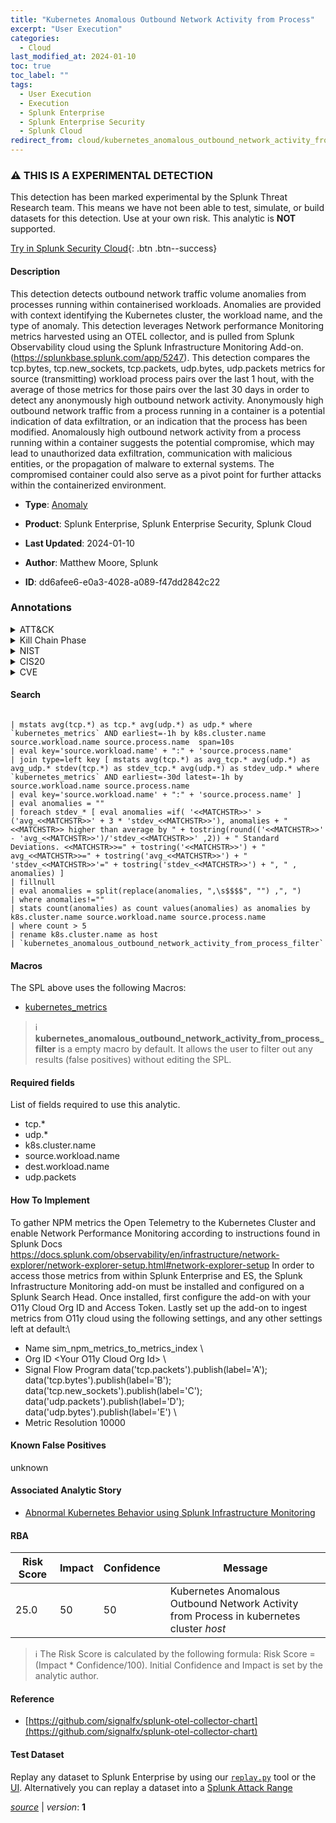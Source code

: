 ```yaml
---
title: "Kubernetes Anomalous Outbound Network Activity from Process"
excerpt: "User Execution"
categories:
  - Cloud
last_modified_at: 2024-01-10
toc: true
toc_label: ""
tags:
  - User Execution
  - Execution
  - Splunk Enterprise
  - Splunk Enterprise Security
  - Splunk Cloud
redirect_from: cloud/kubernetes_anomalous_outbound_network_activity_from_process/
---
```


### :warning: THIS IS A EXPERIMENTAL DETECTION
This detection has been marked experimental by the Splunk Threat Research team. This means we have not been able to test, simulate, or build datasets for this detection. Use at your own risk. This analytic is **NOT** supported.


[Try in Splunk Security Cloud](https://www.splunk.com/en_us/cyber-security.html){: .btn .btn--success}

#### Description

This detection detects outbound network traffic volume anomalies from processes running within containerised workloads. Anomalies are provided with context identifying the Kubernetes cluster, the workload name, and the type of anomaly. This detection leverages Network performance Monitoring metrics harvested using an OTEL collector, and is pulled from Splunk Observability cloud using the Splunk Infrastructure Monitoring Add-on. (https://splunkbase.splunk.com/app/5247). This detection compares the tcp.bytes, tcp.new_sockets, tcp.packets, udp.bytes, udp.packets metrics for source (transmitting) workload process pairs over the last 1 hout, with the average of those metrics for those pairs over the last 30 days in order to detect any anonymously high outbound network activity. Anonymously high outbound network traffic from a process running in a container is a potential indication of data exfiltration, or an indication that the process has been modified. Anomalously high outbound network activity from a process running within a container suggests the potential compromise, which may lead to unauthorized data exfiltration, communication with malicious entities, or the propagation of malware to external systems. The compromised container could also serve as a pivot point for further attacks within the containerized environment.

- **Type**: [Anomaly](https://github.com/splunk/security_content/wiki/Detection-Analytic-Types)
- **Product**: Splunk Enterprise, Splunk Enterprise Security, Splunk Cloud

- **Last Updated**: 2024-01-10
- **Author**: Matthew Moore, Splunk
- **ID**: dd6afee6-e0a3-4028-a089-f47dd2842c22

### Annotations
<details>
  <summary>ATT&CK</summary>

<div markdown="1">

#### [ATT&CK](https://attack.mitre.org/)

| ID          | Technique   | Tactic         |
| ----------- | ----------- |--------------- |
| [T1204](https://attack.mitre.org/techniques/T1204/) | User Execution | Execution |

</div>
</details>


<details>
  <summary>Kill Chain Phase</summary>

<div markdown="1">

* Installation


</div>
</details>


<details>
  <summary>NIST</summary>

<div markdown="1">

* DE.AE



</div>
</details>

<details>
  <summary>CIS20</summary>

<div markdown="1">

* CIS 13



</div>
</details>

<details>
  <summary>CVE</summary>

<div markdown="1">


</div>
</details>


#### Search

```

| mstats avg(tcp.*) as tcp.* avg(udp.*) as udp.* where `kubernetes_metrics` AND earliest=-1h by k8s.cluster.name source.workload.name source.process.name  span=10s 
| eval key='source.workload.name' + ":" + 'source.process.name' 
| join type=left key [ mstats avg(tcp.*) as avg_tcp.* avg(udp.*) as avg_udp.* stdev(tcp.*) as stdev_tcp.* avg(udp.*) as stdev_udp.* where `kubernetes_metrics` AND earliest=-30d latest=-1h by source.workload.name source.process.name 
| eval key='source.workload.name' + ":" + 'source.process.name' ] 
| eval anomalies = "" 
| foreach stdev_* [ eval anomalies =if( '<<MATCHSTR>>' > ('avg_<<MATCHSTR>>' + 3 * 'stdev_<<MATCHSTR>>'), anomalies + "<<MATCHSTR>> higher than average by " + tostring(round(('<<MATCHSTR>>' - 'avg_<<MATCHSTR>>')/'stdev_<<MATCHSTR>>' ,2)) + " Standard Deviations. <<MATCHSTR>>=" + tostring('<<MATCHSTR>>') + " avg_<<MATCHSTR>>=" + tostring('avg_<<MATCHSTR>>') + " 'stdev_<<MATCHSTR>>'=" + tostring('stdev_<<MATCHSTR>>') + ", " , anomalies) ] 
| fillnull 
| eval anomalies = split(replace(anomalies, ",\s$$$$", "") ,", ") 
| where anomalies!="" 
| stats count(anomalies) as count values(anomalies) as anomalies by k8s.cluster.name source.workload.name source.process.name 
| where count > 5 
| rename k8s.cluster.name as host 
| `kubernetes_anomalous_outbound_network_activity_from_process_filter` 
```

#### Macros
The SPL above uses the following Macros:
* [kubernetes_metrics](https://github.com/splunk/security_content/blob/develop/macros/kubernetes_metrics.yml)

> :information_source:
> **kubernetes_anomalous_outbound_network_activity_from_process_filter** is a empty macro by default. It allows the user to filter out any results (false positives) without editing the SPL.



#### Required fields
List of fields required to use this analytic.
* tcp.*
* udp.*
* k8s.cluster.name
* source.workload.name
* dest.workload.name
* udp.packets



#### How To Implement
To gather NPM metrics the Open Telemetry to the Kubernetes Cluster and enable Network Performance Monitoring according to instructions found in Splunk Docs https://docs.splunk.com/observability/en/infrastructure/network-explorer/network-explorer-setup.html#network-explorer-setup In order to access those metrics from within Splunk Enterprise and ES, the Splunk Infrastructure Monitoring add-on must be installed and configured on a Splunk Search Head.  Once installed, first configure the add-on with your O11y Cloud Org ID and Access Token. Lastly set up the add-on to ingest metrics from O11y cloud using the following settings, and any other settings left at default:\
* Name sim_npm_metrics_to_metrics_index \
* Org ID &lt;Your O11y Cloud Org Id&gt; \
* Signal Flow Program data(&#39;tcp.packets&#39;).publish(label=&#39;A&#39;); data(&#39;tcp.bytes&#39;).publish(label=&#39;B&#39;); data(&#39;tcp.new_sockets&#39;).publish(label=&#39;C&#39;); data(&#39;udp.packets&#39;).publish(label=&#39;D&#39;); data(&#39;udp.bytes&#39;).publish(label=&#39;E&#39;) \
* Metric Resolution 10000
#### Known False Positives
unknown

#### Associated Analytic Story
* [Abnormal Kubernetes Behavior using Splunk Infrastructure Monitoring](/stories/abnormal_kubernetes_behavior_using_splunk_infrastructure_monitoring)




#### RBA

| Risk Score  | Impact      | Confidence   | Message      |
| ----------- | ----------- |--------------|--------------|
| 25.0 | 50 | 50 | Kubernetes Anomalous Outbound Network Activity from Process in kubernetes cluster $host$ |


> :information_source:
> The Risk Score is calculated by the following formula: Risk Score = (Impact * Confidence/100). Initial Confidence and Impact is set by the analytic author.


#### Reference

* [https://github.com/signalfx/splunk-otel-collector-chart](https://github.com/signalfx/splunk-otel-collector-chart)



#### Test Dataset
Replay any dataset to Splunk Enterprise by using our [`replay.py`](https://github.com/splunk/attack_data#using-replaypy) tool or the [UI](https://github.com/splunk/attack_data#using-ui).
Alternatively you can replay a dataset into a [Splunk Attack Range](https://github.com/splunk/attack_range#replay-dumps-into-attack-range-splunk-server)




[*source*](https://github.com/splunk/security_content/tree/develop/detections/cloud/kubernetes_anomalous_outbound_network_activity_from_process.yml) \| *version*: **1**